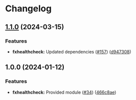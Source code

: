 # Changelog

## [1.1.0](https://github.com/ankorstore/yokai/compare/fxhealthcheck/v1.0.0...fxhealthcheck/v1.1.0) (2024-03-15)


### Features

* **fxhealthcheck:** Updated dependencies ([#157](https://github.com/ankorstore/yokai/issues/157)) ([d947308](https://github.com/ankorstore/yokai/commit/d947308986462d63b2ca5f044328c5214a89fc33))

## 1.0.0 (2024-01-12)


### Features

* **fxhealthcheck:** Provided module ([#34](https://github.com/ankorstore/yokai/issues/34)) ([466c8ae](https://github.com/ankorstore/yokai/commit/466c8aed56ee349907a49748abeff6e7f7069767))
